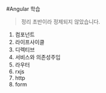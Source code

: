 #Angular 학습

> 정리 초반이라 정제되지 않았습니다.

1. 컴포넌트
2. 라이프사이클
3. 디렉티브
4. 서비스와 의존성주입
5. 라우터
6. rxjs
7. http
8. form
